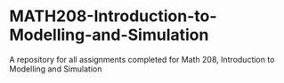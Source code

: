 # MATH208-Introduction-to-Modelling-and-Simulation
A repository for all assignments completed for Math 208, Introduction to Modelling and Simulation
